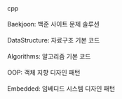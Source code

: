 <br> cpp </br>
<br>Baekjoon: 백준 사이트 문제 솔루션</br>
<br>DataStructure: 자료구조 기본 코드</br>
<br>Algorithms: 알고리즘 기본 코드</br>
<br>OOP: 객체 지향 디자인 패턴 </br>
<br>Embedded: 임베디드 시스템 디자인 패턴</br>



